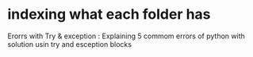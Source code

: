 
# indexing what each folder has
Erorrs with Try & exception : Explaining 5 commom errors of python with solution usin try and esception blocks

